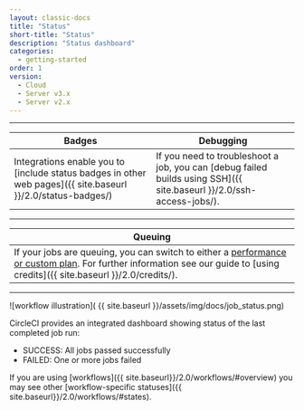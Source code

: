 ```yaml
---
layout: classic-docs
title: "Status"
short-title: "Status"
description: "Status dashboard"
categories:
  - getting-started
order: 1
version:
  - Cloud
  - Server v3.x
  - Server v2.x
---
```


<hr />

| Badges                                                                                                       | Debugging                                                                                                            |
| ------------------------------------------------------------------------------------------------------------ | -------------------------------------------------------------------------------------------------------------------- |
| Integrations enable you to [include status badges in other web pages]({{ site.baseurl }}/2.0/status-badges/) | If you need to troubleshoot a job, you can [debug failed builds using SSH]({{ site.baseurl }}/2.0/ssh-access-jobs/). |

<hr />

| Queuing                                                                                                                                                                                                      |
| ------------------------------------------------------------------------------------------------------------------------------------------------------------------------------------------------------------ |
| If your jobs are queuing, you can switch to either a [performance or custom plan](https://circleci.com/pricing/). For further information see our guide to [using credits]({{ site.baseurl }}/2.0/credits/). |

<hr />

![workflow illustration]( {{ site.baseurl }}/assets/img/docs/job_status.png)

CircleCI provides an integrated dashboard showing status of the last completed job run:

- SUCCESS: All jobs passed successfully
- FAILED: One or more jobs failed

If you are using [workflows]({{ site.baseurl}}/2.0/workflows/#overview) you may see other [workflow-specific statuses]({{ site.baseurl}}/2.0/workflows/#states).
